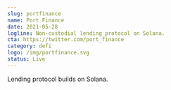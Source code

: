 ```yaml
---
slug: portfinance
name: Port Finance
date: 2021-05-28
logline: Non-custodial lending protocol on Solana.
cta: https://twitter.com/port_finance
category: defi
logo: /img/portfinance.svg
status: Live
---
```


Lending protocol builds on Solana.
